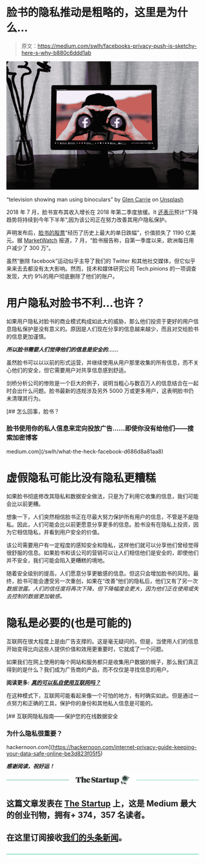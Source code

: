 # 脸书的隐私推动是粗略的，这里是为什么…

> 原文：<https://medium.com/swlh/facebooks-privacy-push-is-sketchy-here-s-why-b880c6ddd1ab>

![](img/2c99e53604277df97052d06e2035182d.png)

“television showing man using binoculars” by [Glen Carrie](https://unsplash.com/@glencarrie?utm_source=medium&utm_medium=referral) on [Unsplash](https://unsplash.com?utm_source=medium&utm_medium=referral)

2018 年 7 月，脸书宣布其收入增长在 2018 年第二季度放缓。It [还表示](http://www.openmic.org/news/2018/6/18/following-pressure-from-shareholders-facebook-board-adopts-new-focus-on-privacy-and-data-use-community-safety-and-cybersecurity-risks)预计“下降趋势将持续到今年下半年”,因为该公司正在努力改善其用户隐私保护。

声明发布后，[脸书的股票](https://www.vox.com/business-and-finance/2018/7/28/17625218/facebook-stock-price-twitter-earnings)“经历了历史上最大的单日跌幅”，价值损失了 1190 亿美元。据 [MarketWatch](https://www.marketwatch.com/story/want-to-delete-facebook-read-what-happened-to-these-people-first-2018-07-27) 报道，7 月，“脸书报告称，自第一季度以来，欧洲每日用户减少了 300 万”。

虽然“删除 facebook”运动似乎主导了我们的 Twitter 和其他社交媒体，但它似乎来来去去都没有太大影响。然而，技术和媒体研究公司 Tech.pinions 的一项调查发现，大约 9%的用户彻底删除了他们的账户。

# 用户隐私对脸书不利…也许？

如果用户隐私对脸书的商业模式构成如此大的威胁，那么他们投资于更好的用户信息隐私保护是没有意义的。原因是人们现在分享的信息越来越少，而且对交给脸书的信息更加谨慎。

***所以脸书需要人们觉得他们的信息是安全的……***

虽然脸书可以以以前的形式运营，并继续使用从用户那里收集的所有信息，而不关心他们的安全，但它需要用户对共享信息感到舒适。

剑桥分析公司的惨败是一个巨大的例子，说明当粗心与数百万人的信息结合在一起时会出什么问题。脸书最新的违规涉及另外 5000 万或更多用户，这表明脸书仍未清理其行为。

[](/swlh/what-the-heck-facebook-d686d8a81aa8) [## 怎么回事，脸书？

### 脸书使用你的私人信息来定向投放广告……即使你没有给他们——搜索加密博客

medium.com](/swlh/what-the-heck-facebook-d686d8a81aa8) 

# 虚假隐私可能比没有隐私更糟糕

如果脸书彻底修改其隐私和数据安全做法，只是为了利用它收集的信息，我们可能会比以前更糟。

想象一下，人们突然相信脸书正在尽最大努力保护所有用户的信息，不管是不是隐私。因此，人们可能会比以前更愿意分享更多的信息。脸书没有在隐私上投资，因为它相信隐私，并看到用户安全的价值。

该公司需要用户有一定程度的感知安全和隐私，这样他们就可以分享他们曾经觉得很舒服的信息。如果脸书和该公司的营销可以让人们相信他们是安全的，即使他们并不安全，我们可能会陷入更糟糕的境地。

随着安全级别的提高，人们愿意分享更敏感的信息。但这只会增加脸书的风险。最终，脸书可能会遭受另一次重创，如果在“改善”他们的隐私后，他们又有了另一次*数据泄露。人们的信任度将再次下降，但下降幅度会更大，因为他们正在使用或失去控制的数据更加敏感。*

# 隐私是必要的(也是可能的)

互联网在很大程度上是由广告支撑的。这是毫无疑问的。但是，当使用人们的信息开始变得比向这些人提供价值和效用更重要时，它就成了一个问题。

如果我们在网上使用的每个网站和服务都只是收集用户数据的幌子，那么我们真正得到的是什么？我们成为广告商的产品，而不仅仅是寻找信息的用户。

**阅读更多:** [***真的可以私自使用互联网吗？***](/swlh/is-it-really-possible-to-use-the-internet-privately-af6a697deef1)

在这种模式下，互联网可能看起来像一个可怕的地方，有时确实如此。但是通过一点努力和正确的工具，保护你的身份和其他私人信息是可能的。

[](https://hackernoon.com/internet-privacy-guide-keeping-your-data-safe-online-be3d823f05f5) [## 互联网隐私指南——保护您的在线数据安全

### 为什么隐私很重要？

hackernoon.com](https://hackernoon.com/internet-privacy-guide-keeping-your-data-safe-online-be3d823f05f5) 

***感谢阅读，祝好运！***

[![](img/308a8d84fb9b2fab43d66c117fcc4bb4.png)](https://medium.com/swlh)

## 这篇文章发表在 [The Startup](https://medium.com/swlh) 上，这是 Medium 最大的创业刊物，拥有+ 374，357 名读者。

## 在这里订阅接收[我们的头条新闻](http://growthsupply.com/the-startup-newsletter/)。

[![](img/b0164736ea17a63403e660de5dedf91a.png)](https://medium.com/swlh)